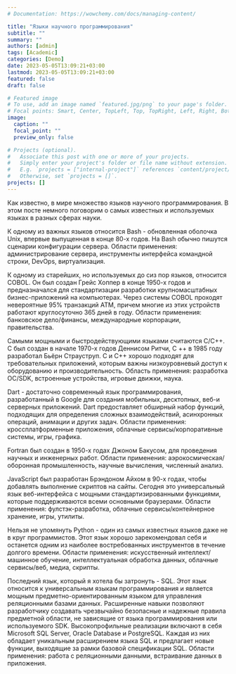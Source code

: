 ```yaml
---
# Documentation: https://wowchemy.com/docs/managing-content/

title: "Языки научного программирования"
subtitle: ""
summary: ""
authors: [admin]
tags: [Academic]
categories: [Demo]
date: 2023-05-05T13:09:21+03:00
lastmod: 2023-05-05T13:09:21+03:00
featured: false
draft: false

# Featured image
# To use, add an image named `featured.jpg/png` to your page's folder.
# Focal points: Smart, Center, TopLeft, Top, TopRight, Left, Right, BottomLeft, Bottom, BottomRight.
image:
  caption: ""
  focal_point: ""
  preview_only: false

# Projects (optional).
#   Associate this post with one or more of your projects.
#   Simply enter your project's folder or file name without extension.
#   E.g. `projects = ["internal-project"]` references `content/project/deep-learning/index.md`.
#   Otherwise, set `projects = []`.
projects: []
---
```


Как известно, в мире множество языков научного программирования. В этом посте немного поговорим о самых известных и используемых языках в разных сферах науки.

К одному из важных языков относится Bash - обновленная оболочка Unix, впервые выпущенная в конце 80-х годов. На Bash обычно пишутся сценарии конфигурации сервера. Области применения: администрирование сервера, инструменты интерфейса командной строки, DevOps, виртуализация.

К одному из старейших, но используемых до сиз пор языков, относится COBOL. Он был создан Грейс Хоппер в конце 1950-х годов и предназначался для стандартизации разработки крупномасштабных бизнес-приложений на компьютерах. Через системы COBOL проходят невероятные 95% транзакций ATM, причем многие из этих устройств работают круглосуточно 365 дней в году. Области применения: банковское дело/финансы, международные корпорации, правительства.

Самыми мощными и быстродействующими языками считаются C/C++. C был создан в начале 1970-х годов Деннисом Ритчи, C ++ в 1985 году разработал Бьёрн Страуструп. C и C++ хорошо подходят для требовательных приложений, которым важны низкоуровневый доступ к оборудованию и производительность. Область применения: разработка ОС/SDK, встроенные устройства, игровые движки, наука.

Dart - достаточно современный язык программирования, разработанный в Google для создания мобильных, десктопных, веб-и серверных приложений. Dart предоставляет обширный набор функций, подходящих для определения сложных взаимодействий, асинхронных операций, анимации и других задач. Области применения: кроссплатформенные приложения, облачные сервисы/корпоративные системы, игры, графика.

Fortran был создан в 1950-х годах Джоном Бакусом, для проведения научных и инженерных работ. Области применения: аэрокосмическая/оборонная промышленность, научные вычисления, численный анализ.

JavaScript был разработан Брэндоном Айхом в 90-х годах, чтобы добавлять выполнение скриптов на сайты. Сегодня это универсальный язык веб-интерфейса с мощными стандартизированными функциями, которые поддерживаются всеми основными браузерами. Области применения: фулстэк-разработка, облачные сервисы/контейнерное хранение, игры, утилиты.

Нельзя не упомянуть Python - один из самых известных языков даже не в круг программистов. Этот язык хорошо зарекомендовал себя и останется одним из наиболее востребованных инструментов в течение долгого времени. Области применения: искусственный интеллект/машинное обучение, интеллектуальная обработка данных, облачные сервисы/веб, медиа, скрипты.

Последний язык, который я хотела бы затронуть - SQL. Этот язык относится к универсальным языкам программирования и является мощным предметно-ориентированным языком для управления реляционными базами данных. Расширенные навыки позволяют разработчику создавать чрезвычайно безопасные и надежные правила предметной области, не зависящие от языка программирования или используемого SDK. Высокопрофильные реализации включают в себя Microsoft SQL Server, Oracle Database и PostgreSQL. Каждая из них обладает уникальным расширением языка SQL и предлагает новые функции, выходящие за рамки базовой спецификации SQL. Области применения: работа с реляционными данными, встраивание данных в приложения.
